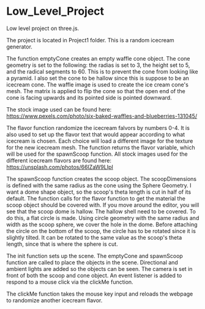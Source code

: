 # Low_Level_Project
Low level project on three.js.


The project is located in Project1 folder. This is a random icecream generator.

The function emptyCone creates an empty waffle cone object. The cone geometry is set to the following: the radias is set to 3, the height set to 5, and the radical segments to 60. This is to prevent the cone from looking like a pyramid. I also set the cone to be hallow since this is suppose to be an icecream cone. The waffle image is used to create the ice cream cone's mesh. The matrix is applied to flip the cone so that the open end of the cone is facing upwards and its pointed side is pointed downward.  

The stock image used can be found here: https://www.pexels.com/photo/six-baked-waffles-and-blueberries-131045/

The flavor function randomize the icecream falvors by numbers 0-4. It is also used to set up the flavor text that would appear according to what icecream is chosen. Each choice will load a different image for the texture for the new icecream mesh. The function returns the flavor variable, which will be used for the spawnScoop function.
All stock images used for the different icecream flavors are found here: https://unsplash.com/photos/66IZaW9LIpI

The spawnScoop function creates the scoop object. The scoopDimensions is defined with the same radius as the cone using the Sphere Geometry. I want a dome shape object, so the scoop's theta length is cut in half of its default. The function calls for the flavor function to get the material the scoop object should be covered with. If you move around the editor, you will see that the scoop dome is hallow. The hallow shell need to be covered. To do this, a flat circle is made. Using circle geometry with the same radius and width as the scoop sphere, we cover the hole in the dome. Before attaching the circle on the bottom of the scoop, the circle has to be rotated since it is slightly tilted. It can be rotated to the same value as the scoop's theta length, since that is where the sphere is cut. 

The init function sets up the scene. The emptyCone and spawnScoop function are called to place the objects in the scene. Directional and ambient lights are added so the objects can be seen. The camera is set in front of both the scoop and cone object. An event listener is added to respond to a mouse click via the clickMe function.

The clickMe function takes the mouse key input and reloads the webpage to randomize another icecream flavor. 



